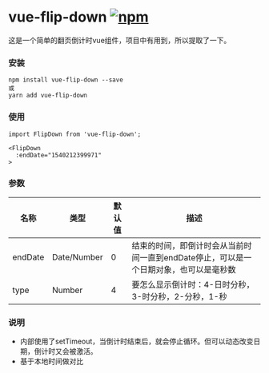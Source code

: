# vue-flip-down  [![npm](https://img.shields.io/npm/v/vue-flip-down.svg)](https://www.npmjs.com/package/vue-flip-down)


这是一个简单的翻页倒计时vue组件，项目中有用到，所以提取了一下。

### 安装
```
npm install vue-flip-down --save
或
yarn add vue-flip-down 
```

### 使用
```
import FlipDown from 'vue-flip-down';

<FlipDown
  :endDate="1540212399971"
>
```

### 参数

|名称|类型|默认值|描述|
|----|----|----|----|
|endDate|Date/Number|0|结束的时间，即倒计时会从当前时间一直到endDate停止，可以是一个日期对象，也可以是毫秒数|
|type|Number|4|要怎么显示倒计时：4-日时分秒，3-时分秒，2-分秒，1-秒|


### 说明

* 内部使用了setTimeout，当倒计时结束后，就会停止循环。但可以动态改变日期，倒计时又会被激活。
* 基于本地时间做对比
